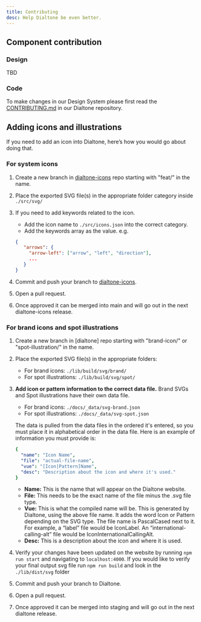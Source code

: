 ```yaml
---
title: Contributing
desc: Help Dialtone be even better.
---
```


## Component contribution

### Design

TBD

### Code

To make changes in our Design System please first read the
[CONTRIBUTING.md](https://github.com/dialpad/dialtone/blob/staging/.github/CONTRIBUTING.md#contributing)
in our Dialtone repository.

## Adding icons and illustrations

If you need to add an icon into Dialtone, here’s how you would go about doing that.

### For system icons

1. Create a new branch in [dialtone-icons] repo starting with "feat/" in the name.
2. Place the exported SVG file(s) in the appropriate folder category inside `./src/svg/`
3. If you need to add keywords related to the icon.
   - Add the icon name to `./src/icons.json` into the correct category.
   - Add the keywords array as the value. e.g.

   ```json
   {
      "arrows": {
        "arrow-left": ["arrow", "left", "direction"],
        ...
      }
   }
   ```

4. Commit and push your branch to [dialtone-icons].
5. Open a pull request.
6. Once approved it can be merged into main and will go out in the next dialtone-icons release.

### For brand icons and spot illustrations

1. Create a new branch in [dialtone] repo starting with "brand-icon/" or "spot-illustration/" in the name.
2. Place the exported SVG file(s) in the appropriate folders:
   - For brand icons: `./lib/build/svg/brand/`
   - For spot illustrations: `./lib/build/svg/spot/`
3. **Add icon or pattern information to the correct data file.** Brand SVGs and Spot illustrations have
   their own data file.
   - For brand icons: `./docs/_data/svg-brand.json`
   - For spot illustrations: `./docs/_data/svg-spot.json`

   The data is pulled from the data files in the ordered it's entered, so you must place it in alphabetical order
   in the data file. Here is an example of information you must provide is:

    ```yaml
   {
      "name": "Icon Name",
      "file": "actual-file-name",
      "vue": "[Icon|Pattern]Name",
      "desc": "Description about the icon and where it's used."
    }
    ```

   - **Name:** This is the name that will appear on the Dialtone website.
   - **File:** This needs to be the exact name of the file minus the .svg file type.
   - **Vue:** This is what the compiled name will be. This is generated by Dialtone, using the above file name.
     It adds the word Icon or Pattern depending on the SVG type. The file name is PascalCased next to it. For example,
     a “label” file would be IconLabel. An “international-calling-alt” file would be IconInternationalCallingAlt.
   - **Desc:** This is a description about the icon and where it is used.

4. Verify your changes have been updated on the website by running `npm run start` and navigating to `localhost:4000`.
   If you would like to verify your final output svg file run `npm run build` and look in the `./lib/dist/svg` folder
5. Commit and push your branch to Dialtone.
6. Open a pull request.
7. Once approved it can be merged into staging and will go out in the next dialtone release.

[dialtone-icons]: https://github.com/dialpad/dialtone-icons "Dialtone Icons"
